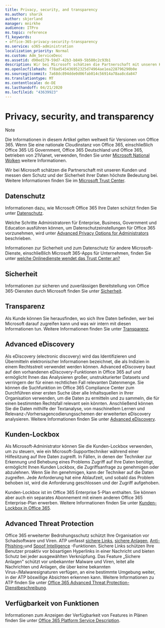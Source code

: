 ```yaml
---
title: Privacy, security, and transparency
ms.author: sharik
author: skjerland
manager: mnirkhe
audience: ITPro
ms.topic: reference
f1_keywords:
- office-365-privacy-security-transparency
ms.service: o365-administration
localization_priority: Normal
ms.custom: Adm_ServiceDesc
ms.assetid: d90ed179-59d7-42b3-b849-5b580c2c93b1
description: Wir bei Microsoft schätzen die Partnerschaft mit unseren Kunden und messen dem Schutz und der Sicherheit ihrer Daten höchste Bedeutung bei. Weitere Informationen finden Sie im Microsoft Trust Center.
ms.openlocfilehash: f78ad545436952325d74964ae1ea228796290b0e
ms.sourcegitcommit: 7a68dc894dde0d06fab014c56914a78aa8cda847
ms.translationtype: MT
ms.contentlocale: de-DE
ms.lasthandoff: 04/21/2020
ms.locfileid: "43639923"
---
```

# <a name="privacy-security-and-transparency"></a>Privacy, security, and transparency

> [!NOTE]
> Die Informationen in diesem Artikel gelten weltweit für Versionen von Office 365. Wenn Sie eine nationale Cloudinstanz von Office 365, einschließlich Office 365 US Government, Office 365 Deutschland und Office 365, betrieben von 21Vianet, verwenden, finden Sie unter [Microsoft National Wolken](https://go.microsoft.com/fwlink/?linkid=841582) weitere Informationen. 
  
Wir bei Microsoft schätzen die Partnerschaft mit unseren Kunden und messen dem Schutz und der Sicherheit ihrer Daten höchste Bedeutung bei. Weitere Informationen finden Sie im [Microsoft Trust Center](https://go.microsoft.com/fwlink/?LinkID=717951&amp;clcid=0x409).
  
## <a name="privacy"></a>Datenschutz

Informationen dazu, wie Microsoft Office 365 Ihre Daten schützt finden Sie unter [Datenschutz](https://go.microsoft.com/fwlink/?LinkID=717953&amp;clcid=0x409). 
  
Welche Schritte Administratoren für Enterprise, Business, Government und Education ausführen können, um Datenschutzeinstellungen für Office 365 vorzunehmen, wird unter [Advanced Privacy Options for Administrators](https://go.microsoft.com/fwlink/p/?LinkID=285202) beschrieben.
  
Informationen zur Sicherheit und zum Datenschutz für andere Microsoft-Dienste, einschließlich Microsoft 365-Apps für Unternehmen, finden Sie unter [welche Onlinedienste wendet das Trust Center an?](https://www.microsoft.com/trustcenter/default.aspx)
  
## <a name="security"></a>Sicherheit

Informationen zur sicheren und zuverlässigen Bereitstellung von Office 365-Diensten durch Microsoft finden Sie unter [Sicherheit](https://go.microsoft.com/fwlink/?LinkID=717954&amp;clcid=0x409).
  
## <a name="transparency"></a>Transparenz

Als Kunde können Sie herausfinden, wo sich Ihre Daten befinden, wer bei Microsoft darauf zugreifen kann und was wir intern mit diesen Informationen tun. Weitere Informationen finden Sie unter [Transparenz](https://go.microsoft.com/fwlink/?LinkID=717955&amp;clcid=0x409).
  
## <a name="advanced-ediscovery"></a>Advanced eDiscovery

Als eDiscovery (electronic discovery) wird das Identifizieren und Übermitteln elektronischer Informationen bezeichnet, die als Indizien in einem Rechtsstreit verwendet werden können. Advanced eDiscovery baut auf den vorhandenen eDiscovery-Funktionen in Office 365 auf und ermöglicht Ihnen das Analysieren großer, unstrukturierter Datasets und verringern der für einen rechtlichen Fall relevanten Datenmenge. Sie können die Suchfunktion im Office 365 Compliance Center zum Durchführen einer ersten Suche über alle Inhaltsquellen in Ihrer Organisation verwenden, um die Daten zu ermitteln und zu sammeln, die für einen bestimmten Rechtsfall relevant sein könnten. Anschließend können Sie die Daten mithilfe der Textanalyse, von maschinellem Lernen und Relevanz-/Vorhersagencodierungsschemen der erweiterten eDiscovery analysieren. Weitere Informationen finden Sie unter [Advanced eDiscovery](https://go.microsoft.com/fwlink/?LinkID=717971&amp;clcid=0x409).
  
## <a name="customer-lockbox"></a>Kunden-Lockbox

Als Microsoft-Administrator können Sie die Kunden-Lockbox verwenden, um zu steuern, wie ein Microsoft-Supporttechniker während einer Hilfesitzung auf Ihre Daten zugreift. In Fällen, in denen der Techniker zur Erkennung und Behebung eines Problems Zugriff auf Ihre Daten benötigt, ermöglicht Ihnen Kunden Lockbox, die Zugriffsanfrage zu genehmigen oder abzulehnen. Wenn Sie ihn genehmigen, kann der Techniker auf die Daten zugreifen. Jede Anforderung hat eine Ablaufzeit, und sobald das Problem behoben ist, wird die Anforderung geschlossen und der Zugriff aufgehoben.
  
Kunden-Lockbox ist im Office 365 Enterprise 5-Plan enthalten. Sie können aber auch ein separates Abonnement mit einem anderen Office 365 Enterprise-Plan erwerben. Weitere Informationen finden Sie unter [Kunden-Lockbox in Office 365](https://go.microsoft.com/fwlink/?LinkID=717969&amp;clcid=0x409).
  
## <a name="advanced-threat-protection"></a>Advanced Threat Protection

Office 365 erweiterter Bedrohungsschutz schützt Ihre Organisation vor Schadsoftware und Viren. ATP umfasst [sichere Links](https://docs.microsoft.com/office365/securitycompliance/atp-safe-links), [sichere Anlagen](https://docs.microsoft.com/office365/securitycompliance/atp-safe-attachments), [Anti-Phishing-](https://docs.microsoft.com/office365/securitycompliance/atp-anti-phishing)und [Spoof Intelligence](https://docs.microsoft.com/office365/securitycompliance/learn-about-spoof-intelligence) -Funktionen. Sichere Links schützen Ihre Benutzer proaktiv vor bösartigen Hyperlinks in einer Nachricht und bieten Schutz bei jeder ausgewählten Verknüpfung. Das Feature „Sichere Anlagen" schützt vor unbekannter Malware und Viren, leitet alle Nachrichten und Anlagen, die über keine bekannten Virus-/Malwaresignaturen verfügen, an eine bestimmte Umgebung weiter, in der ATP böswillige Absichten erkennen kann. Weitere Informationen zu ATP finden Sie unter [Office 365 Advanced Threat Protection-Dienstbeschreibung](../office-365-advanced-threat-protection-service-description.md).
  
## <a name="feature-availability"></a>Verfügbarkeit von Funktionen

Informationen zum Anzeigen der Verfügbarkeit von Features in Plänen finden Sie unter [Office 365 Platform Service Description](office-365-platform-service-description.md).
  
